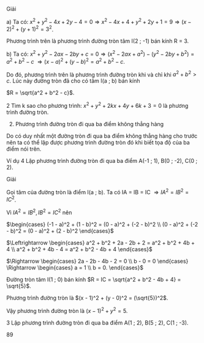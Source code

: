 Giải

a) Ta có:
$x^2 + y^2 - 4x + 2y - 4 = 0 \Rightarrow x^2 - 4x + 4 + y^2 + 2y + 1 = 9 \Rightarrow (x - 2)^2 + (y + 1)^2 = 3^2$.

Phương trình trên là phương trình đường tròn tâm I(2 ; -1) bán kính R = 3.

b) Ta có:
$x^2 + y^2 - 2ax - 2by + c = 0 \Rightarrow (x^2 - 2ax + a^2) - (y^2 - 2by + b^2) = a^2 + b^2 - c$
$\Rightarrow (x - a)^2 + (y - b)^2 = a^2 + b^2 - c$.

Do đó, phương trình trên là phương trình đường tròn khi và chỉ khi $a^2 + b^2 > c$. Lúc này đường tròn đã cho có tâm I(a ; b) bán kính

$R = \sqrt{a^2 + b^2 - c}$.

2 Tìm k sao cho phương trình:
$x^2 + y^2 + 2kx + 4y + 6k + 3 = 0$
là phương trình đường tròn.

2. Phương trình đường tròn đi qua ba điểm không thẳng hàng

Do có duy nhất một đường tròn đi qua ba điểm không thẳng hàng cho trước nên ta có thể lập được phương trình đường tròn đó khi biết tọa độ của ba điểm nói trên.

Ví dụ 4 Lập phương trình đường tròn đi qua ba điểm
A(-1 ; 1), B(0 ; -2), C(0 ; 2).

Giải

Gọi tâm của đường tròn là điểm I(a ; b). Ta có IA = IB = IC $\Rightarrow IA^2 = IB^2 = IC^2$.

Vì $IA^2 = IB^2, IB^2 = IC^2$ nên

$\begin{cases}
(-1 - a)^2 + (1 - b)^2 = (0 - a)^2 + (-2 - b)^2 \\
(0 - a)^2 + (-2 - b)^2 = (0 - a)^2 + (2 - b)^2
\end{cases}$

$\Leftrightarrow \begin{cases}
a^2 + b^2 + 2a - 2b + 2 = a^2 + b^2 + 4b + 4 \\
a^2 + b^2 + 4b - 4 = a^2 + b^2 - 4b + 4
\end{cases}$

$\Rightarrow \begin{cases}
2a - 2b - 4b - 2 = 0 \\
b - 0 = 0
\end{cases} \Rightarrow \begin{cases}
a = 1 \\
b = 0.
\end{cases}$

Đường tròn tâm I(1 ; 0) bán kính $R = IC = \sqrt{a^2 + b^2 - 4b + 4} = \sqrt{5}$.

Phương trình đường tròn là $(x - 1)^2 + (y - 0)^2 = (\sqrt{5})^2$.

Vậy phương trình đường tròn là $(x - 1)^2 + y^2 = 5$.

3 Lập phương trình đường tròn đi qua ba điểm A(1 ; 2), B(5 ; 2), C(1 ; -3).

89